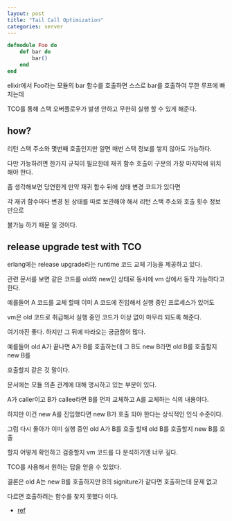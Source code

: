```yaml
---
layout: post
title: "Tail Call Optimization"
categories: server
---
```



```elixir
defmodule Foo do
    def bar do
        bar()
    end
end
```

elixir에서 Foo라는 모듈의 bar 함수를 호출하면 스스로 bar를 호출하여 무한 루프에 빠지는데

TCO를 통해 스택 오버플로우가 발생 안하고 무한히 실행 할 수 있게 해준다.

## how?

리턴 스택 주소와 몇번째 호출인지만 알면 매번 스택 정보를 쌓지 않아도 가능하다.

다만 가능하려면 한가지 규칙이 필요한데 재귀 함수 호출이 구문의 가장 마지막에 위치해야 한다.

좀 생각해보면 당연한게 만약 재귀 함수 뒤에 상태 변경 코드가 있다면 

각 재귀 함수마다 변경 된 상태를 따로 보관해야 해서 리턴 스택 주소와 호출 횟수 정보만으로 

불가능 하기 때문 일 것이다.


## release upgrade test with TCO

erlang에는 release upgrade라는 runtime 코드 교체 기능을 제공하고 있다.

관련 문서를 보면 같은 코드를 old와 new인 상태로 동시에 vm 상에서 동작 가능하다고 한다.

예를들어 A 코드를 교체 할때 이미 A 코드에 진입해서 실행 중인 프로세스가 있어도 

vm은 old 코드로 취급해서 실행 중인 코드가 이상 없이 마무리 되도록 해준다.

여기까진 좋다. 하지만 그 뒤에 따라오는 궁금함이 많다.

예를들어 old A가 끝나면 A가 B를 호출하는데 그 B도 new B라면 old B를 호출할지 new B를 

호출할지 같은 것 말이다. 

문서에는 모듈 의존 관계에 대해 명시하고 있는 부분이 있다.

A가 caller이고 B가 callee라면 B를 먼저 교체하고 A를 교체하는 식의 내용이다. 

하지만 이건 new A를 진입했다면 new B가 호출 되야 한다는 상식적인 인식 수준이다.

그럼 다시 돌아가 이미 실행 중인 old A가 B를 호출 할때 old B를 호출할지 new B를 호출

할지 어떻게 확인하고 검증할지 vm 코드를 다 분석하기엔 너무 깊다.

TCO를 사용해서 원하는 답을 얻을 수 있었다.

결론은 old A는 new B를 호출하지만 B의 signiture가 같다면 호출하는데 문제 없고 

다르면 호출하려는 함수를 찾지 못했다 이다.



- [ref](https://learnyousomeerlang.com/relups#the-hiccups-of-appups-and-relups)

















































